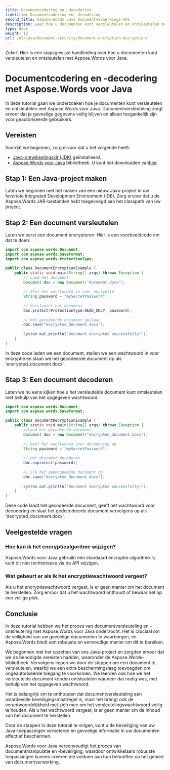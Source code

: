 ```yaml
---
title: Documentcodering en -decodering
linktitle: Documentcodering en -decodering
second_title: Aspose.Words Java Documentverwerkings-API
description: Leer hoe u documenten kunt versleutelen en ontsleutelen met Aspose.Words voor Java. Beveilig uw gegevens efficiënt met stapsgewijze begeleiding en broncodevoorbeelden.
type: docs
weight: 12
url: /nl/java/document-security/document-encryption-decryption/
---
```

Zeker! Hier is een stapsgewijze handleiding over hoe u documenten kunt versleutelen en ontsleutelen met Aspose.Words voor Java.

# Documentcodering en -decodering met Aspose.Words voor Java

In deze tutorial gaan we onderzoeken hoe je documenten kunt versleutelen en ontsleutelen met Aspose.Words voor Java. Documentversleuteling zorgt ervoor dat je gevoelige gegevens veilig blijven en alleen toegankelijk zijn voor geautoriseerde gebruikers.

## Vereisten

Voordat we beginnen, zorg ervoor dat u het volgende heeft:

- [Java-ontwikkelingskit (JDK)](https://www.oracle.com/java/technologies/javase-downloads.html) geïnstalleerd.
- [Aspose.Words voor Java](https://products.aspose.com/words/java) bibliotheek. U kunt het downloaden van[hier](https://downloads.aspose.com/words/java).

## Stap 1: Een Java-project maken

Laten we beginnen met het maken van een nieuw Java-project in uw favoriete Integrated Development Environment (IDE). Zorg ervoor dat u de Aspose.Words JAR-bestanden hebt toegevoegd aan het classpath van uw project.

## Stap 2: Een document versleutelen

Laten we eerst een document encrypteren. Hier is een voorbeeldcode om dat te doen:

```java
import com.aspose.words.Document;
import com.aspose.words.SaveFormat;
import com.aspose.words.ProtectionType;

public class DocumentEncryptionExample {
    public static void main(String[] args) throws Exception {
        // Laad het document
        Document doc = new Document("document.docx");
        
        // Stel een wachtwoord in voor encryptie
        String password = "mySecretPassword";
        
        // Versleutel het document
        doc.protect(ProtectionType.READ_ONLY, password);
        
        // Het gecodeerde document opslaan
        doc.save("encrypted_document.docx");
        
        System.out.println("Document encrypted successfully!");
    }
}
```

In deze code laden we een document, stellen we een wachtwoord in voor encryptie en slaan we het gecodeerde document op als 'encrypted_document.docx'.

## Stap 3: Een document decoderen

Laten we nu eens kijken hoe u het versleutelde document kunt ontsleutelen met behulp van het opgegeven wachtwoord:

```java
import com.aspose.words.Document;
import com.aspose.words.SaveFormat;

public class DocumentDecryptionExample {
    public static void main(String[] args) throws Exception {
        //Laad het gecodeerde document
        Document doc = new Document("encrypted_document.docx");
        
        // Geef het wachtwoord voor decodering op
        String password = "mySecretPassword";
        
        // Het document decoderen
        doc.unprotect(password);
        
        // Sla het gedecodeerde document op
        doc.save("decrypted_document.docx");
        
        System.out.println("Document decrypted successfully!");
    }
}
```

Deze code laadt het gecodeerde document, geeft het wachtwoord voor decodering en slaat het gedecodeerde document vervolgens op als 'decrypted_document.docx'.

## Veelgestelde vragen

### Hoe kan ik het encryptiealgoritme wijzigen?
Aspose.Words voor Java gebruikt een standaard encryptie-algoritme. U kunt dit niet rechtstreeks via de API wijzigen.

### Wat gebeurt er als ik het encryptiewachtwoord vergeet?
Als u het encryptiewachtwoord vergeet, is er geen manier om het document te herstellen. Zorg ervoor dat u het wachtwoord onthoudt of bewaar het op een veilige plek.

## Conclusie

In deze tutorial hebben we het proces van documentversleuteling en -ontsleuteling met Aspose.Words voor Java onderzocht. Het is cruciaal om de veiligheid van uw gevoelige documenten te waarborgen, en Aspose.Words biedt een robuuste en eenvoudige manier om dit te bereiken.

We begonnen met het opzetten van ons Java-project en zorgden ervoor dat we de benodigde vereisten hadden, waaronder de Aspose.Words-bibliotheek. Vervolgens liepen we door de stappen om een document te versleutelen, waarbij we een extra beschermingslaag toevoegden om ongeautoriseerde toegang te voorkomen. We leerden ook hoe we het versleutelde document konden ontsleutelen wanneer dat nodig was, met behulp van het opgegeven wachtwoord.

Het is belangrijk om te onthouden dat documentversleuteling een waardevolle beveiligingsmaatregel is, maar het brengt ook de verantwoordelijkheid met zich mee om het versleutelingswachtwoord veilig te houden. Als u het wachtwoord vergeet, is er geen manier om de inhoud van het document te herstellen.

Door de stappen in deze tutorial te volgen, kunt u de beveiliging van uw Java-toepassingen verbeteren en gevoelige informatie in uw documenten effectief beschermen.

Aspose.Words voor Java vereenvoudigt het proces van documentmanipulatie en -beveiliging, waardoor ontwikkelaars robuuste toepassingen kunnen creëren die voldoen aan hun behoeften op het gebied van documentverwerking.